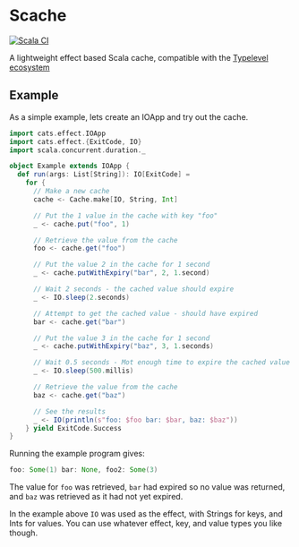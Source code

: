 # Scache

[![Scala CI](https://github.com/mjftw/scache/actions/workflows/scala.yml/badge.svg)](https://github.com/mjftw/scache/actions/workflows/scala.yml)

A lightweight effect based Scala cache, compatible with the [Typelevel ecosystem](https://typelevel.org/cats/typelevelEcosystem.html)

## Example

As a simple example, lets create an IOApp and try out the cache.

```scala
import cats.effect.IOApp
import cats.effect.{ExitCode, IO}
import scala.concurrent.duration._

object Example extends IOApp {
  def run(args: List[String]): IO[ExitCode] =
    for {
      // Make a new cache
      cache <- Cache.make[IO, String, Int]

      // Put the 1 value in the cache with key "foo"
      _ <- cache.put("foo", 1)

      // Retrieve the value from the cache
      foo <- cache.get("foo")

      // Put the value 2 in the cache for 1 second
      _ <- cache.putWithExpiry("bar", 2, 1.second)

      // Wait 2 seconds - the cached value should expire
      _ <- IO.sleep(2.seconds)

      // Attempt to get the cached value - should have expired
      bar <- cache.get("bar")

      // Put the value 3 in the cache for 1 second
      _ <- cache.putWithExpiry("baz", 3, 1.seconds)

      // Wait 0.5 seconds - Mot enough time to expire the cached value
      _ <- IO.sleep(500.millis)

      // Retrieve the value from the cache
      baz <- cache.get("baz")

      // See the results
      _ <- IO(println(s"foo: $foo bar: $bar, baz: $baz"))
    } yield ExitCode.Success
}
```

Running the example program gives:

```scala
foo: Some(1) bar: None, foo2: Some(3)
```

The value for `foo` was retrieved, `bar` had expired so no value was
returned, and `baz` was retrieved as it had not yet expired.

In the example above `IO` was used as the effect, with Strings for keys, and Ints for values.
You can use whatever effect, key, and value types you like though.
